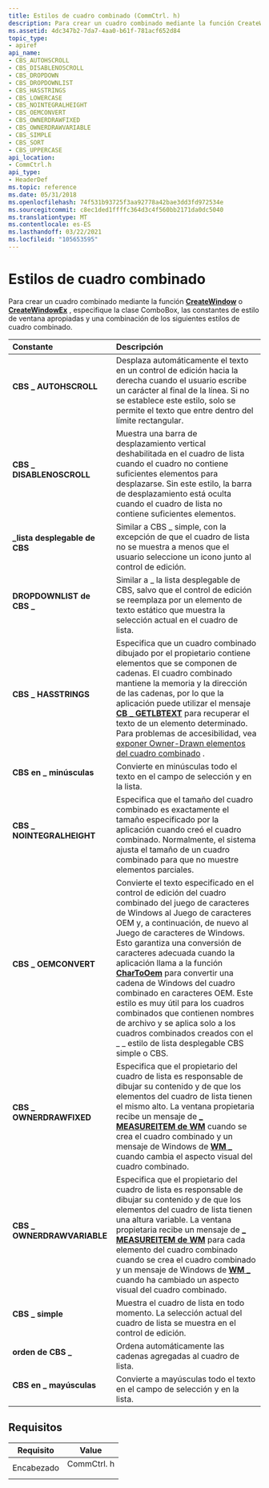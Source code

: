 ```yaml
---
title: Estilos de cuadro combinado (CommCtrl. h)
description: Para crear un cuadro combinado mediante la función CreateWindow o CreateWindowEx, especifique la clase COMBOBOX, las constantes de estilo de ventana apropiadas y una combinación de los siguientes estilos de cuadro combinado.
ms.assetid: 4dc347b2-7da7-4aa0-b61f-781acf652d84
topic_type:
- apiref
api_name:
- CBS_AUTOHSCROLL
- CBS_DISABLENOSCROLL
- CBS_DROPDOWN
- CBS_DROPDOWNLIST
- CBS_HASSTRINGS
- CBS_LOWERCASE
- CBS_NOINTEGRALHEIGHT
- CBS_OEMCONVERT
- CBS_OWNERDRAWFIXED
- CBS_OWNERDRAWVARIABLE
- CBS_SIMPLE
- CBS_SORT
- CBS_UPPERCASE
api_location:
- CommCtrl.h
api_type:
- HeaderDef
ms.topic: reference
ms.date: 05/31/2018
ms.openlocfilehash: 74f531b93725f3aa92778a42bae3dd3fd972534e
ms.sourcegitcommit: c8ec1ded1ffffc364d3c4f560bb2171da0dc5040
ms.translationtype: MT
ms.contentlocale: es-ES
ms.lasthandoff: 03/22/2021
ms.locfileid: "105653595"
---
```

# <a name="combo-box-styles"></a>Estilos de cuadro combinado

Para crear un cuadro combinado mediante la función [**CreateWindow**](/windows/desktop/api/winuser/nf-winuser-createwindowa) o [**CreateWindowEx**](/windows/desktop/api/winuser/nf-winuser-createwindowexa) , especifique la clase ComboBox, las constantes de estilo de ventana apropiadas y una combinación de los siguientes estilos de cuadro combinado.



| Constante                                                                                                                                                                              | Descripción                                                                                                                                                                                                                                                                                                                                                                                                                                                                                                  |
|:--------------------------------------------------------------------------------------------------------------------------------------------------------------------------------------|:-------------------------------------------------------------------------------------------------------------------------------------------------------------------------------------------------------------------------------------------------------------------------------------------------------------------------------------------------------------------------------------------------------------------------------------------------------------------------------------------------------------|
| <span id="CBS_AUTOHSCROLL"></span><span id="cbs_autohscroll"></span><dl> <dt>**CBS \_ AUTOHSCROLL**</dt> </dl>                   | Desplaza automáticamente el texto en un control de edición hacia la derecha cuando el usuario escribe un carácter al final de la línea. Si no se establece este estilo, solo se permite el texto que entre dentro del límite rectangular.<br/>                                                                                                                                                                                                                                                                                  |
| <span id="CBS_DISABLENOSCROLL"></span><span id="cbs_disablenoscroll"></span><dl> <dt>**CBS \_ DISABLENOSCROLL**</dt> </dl>       | Muestra una barra de desplazamiento vertical deshabilitada en el cuadro de lista cuando el cuadro no contiene suficientes elementos para desplazarse. Sin este estilo, la barra de desplazamiento está oculta cuando el cuadro de lista no contiene suficientes elementos.<br/>                                                                                                                                                                                                                                                                                          |
| <span id="CBS_DROPDOWN"></span><span id="cbs_dropdown"></span><dl> <dt>**\_lista desplegable de CBS**</dt> </dl>                            | Similar a CBS \_ simple, con la excepción de que el cuadro de lista no se muestra a menos que el usuario seleccione un icono junto al control de edición.<br/>                                                                                                                                                                                                                                                                                                                                                                       |
| <span id="CBS_DROPDOWNLIST"></span><span id="cbs_dropdownlist"></span><dl> <dt>**DROPDOWNLIST de CBS \_**</dt> </dl>                | Similar a \_ la lista desplegable de CBS, salvo que el control de edición se reemplaza por un elemento de texto estático que muestra la selección actual en el cuadro de lista.<br/>                                                                                                                                                                                                                                                                                                                                                     |
| <span id="CBS_HASSTRINGS"></span><span id="cbs_hasstrings"></span><dl> <dt>**CBS \_ HASSTRINGS**</dt> </dl>                      | Especifica que un cuadro combinado dibujado por el propietario contiene elementos que se componen de cadenas. El cuadro combinado mantiene la memoria y la dirección de las cadenas, por lo que la aplicación puede utilizar el mensaje [**CB \_ GETLBTEXT**](cb-getlbtext.md) para recuperar el texto de un elemento determinado.<br/> Para problemas de accesibilidad, vea [exponer Owner-Drawn elementos del cuadro combinado](/windows/desktop/WinAuto/exposing-owner-drawn-combo-box-items) .<br/>                                                                                               |
| <span id="CBS_LOWERCASE"></span><span id="cbs_lowercase"></span><dl> <dt>**CBS en \_ minúsculas**</dt> </dl>                         | Convierte en minúsculas todo el texto en el campo de selección y en la lista. <br/>                                                                                                                                                                                                                                                                                                                                                                                                                         |
| <span id="CBS_NOINTEGRALHEIGHT"></span><span id="cbs_nointegralheight"></span><dl> <dt>**CBS \_ NOINTEGRALHEIGHT**</dt> </dl>    | Especifica que el tamaño del cuadro combinado es exactamente el tamaño especificado por la aplicación cuando creó el cuadro combinado. Normalmente, el sistema ajusta el tamaño de un cuadro combinado para que no muestre elementos parciales.<br/>                                                                                                                                                                                                                                                                                        |
| <span id="CBS_OEMCONVERT"></span><span id="cbs_oemconvert"></span><dl> <dt>**CBS \_ OEMCONVERT**</dt> </dl>                      | Convierte el texto especificado en el control de edición del cuadro combinado del juego de caracteres de Windows al Juego de caracteres OEM y, a continuación, de nuevo al Juego de caracteres de Windows. Esto garantiza una conversión de caracteres adecuada cuando la aplicación llama a la función [**CharToOem**](/windows/desktop/api/winuser/nf-winuser-chartooema) para convertir una cadena de Windows del cuadro combinado en caracteres OEM. Este estilo es muy útil para los cuadros combinados que contienen nombres de archivo y se aplica solo a los cuadros combinados creados con el \_ \_ estilo de lista desplegable CBS simple o CBS.<br/> |
| <span id="CBS_OWNERDRAWFIXED"></span><span id="cbs_ownerdrawfixed"></span><dl> <dt>**CBS \_ OWNERDRAWFIXED**</dt> </dl>          | Especifica que el propietario del cuadro de lista es responsable de dibujar su contenido y de que los elementos del cuadro de lista tienen el mismo alto. La ventana propietaria recibe un mensaje de [**\_ MEASUREITEM de WM**](wm-measureitem.md) cuando se crea el cuadro combinado y un mensaje de Windows de [**WM \_**](wm-drawitem.md) cuando cambia el aspecto visual del cuadro combinado.<br/>                                                                                                                                     |
| <span id="CBS_OWNERDRAWVARIABLE"></span><span id="cbs_ownerdrawvariable"></span><dl> <dt>**CBS \_ OWNERDRAWVARIABLE**</dt> </dl> | Especifica que el propietario del cuadro de lista es responsable de dibujar su contenido y de que los elementos del cuadro de lista tienen una altura variable. La ventana propietaria recibe un mensaje de [**\_ MEASUREITEM de WM**](wm-measureitem.md) para cada elemento del cuadro combinado cuando se crea el cuadro combinado y un mensaje de Windows de [**WM \_**](wm-drawitem.md) cuando ha cambiado un aspecto visual del cuadro combinado.<br/>                                                                                                       |
| <span id="CBS_SIMPLE"></span><span id="cbs_simple"></span><dl> <dt>**CBS \_ simple**</dt> </dl>                                  | Muestra el cuadro de lista en todo momento. La selección actual del cuadro de lista se muestra en el control de edición.<br/>                                                                                                                                                                                                                                                                                                                                                                                       |
| <span id="CBS_SORT"></span><span id="cbs_sort"></span><dl> <dt>**orden de CBS \_**</dt> </dl>                                        | Ordena automáticamente las cadenas agregadas al cuadro de lista.<br/>                                                                                                                                                                                                                                                                                                                                                                                                                                                |
| <span id="CBS_UPPERCASE"></span><span id="cbs_uppercase"></span><dl> <dt>**CBS en \_ mayúsculas**</dt> </dl>                         | Convierte a mayúsculas todo el texto en el campo de selección y en la lista.<br/>                                                                                                                                                                                                                                                                                                                                                                                                                          |



## <a name="requirements"></a>Requisitos



| Requisito | Value |
|-------------------|---------------------------------------------------------------------------------------|
| Encabezado<br/> | <dl> <dt>CommCtrl. h</dt> </dl> |



 

